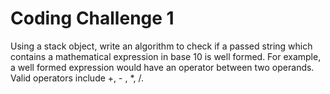 # Coding Challenge 1
Using a stack object, write an algorithm to check if a passed string which contains a mathematical expression in base 10 is well formed. For example, a well formed expression would have an operator between two operands. Valid operators include +, - , *, /.